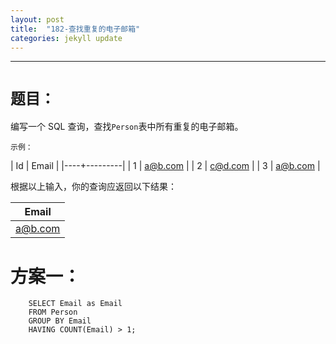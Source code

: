 ```yaml
---
layout: post
title:  "182-查找重复的电子邮箱"
categories: jekyll update
---
```

_______________________________________________________________________________
# `题目：`

编写一个 SQL 查询，查找`Person`表中所有重复的电子邮箱。

`示例：`

| Id | Email   |
|----+---------|
| 1  | a@b.com |
| 2  | c@d.com |
| 3  | a@b.com |

根据以上输入，你的查询应返回以下结果：

| Email   |
|---------|
| a@b.com |

# 方案一：

        SELECT Email as Email
        FROM Person
        GROUP BY Email
        HAVING COUNT(Email) > 1;

